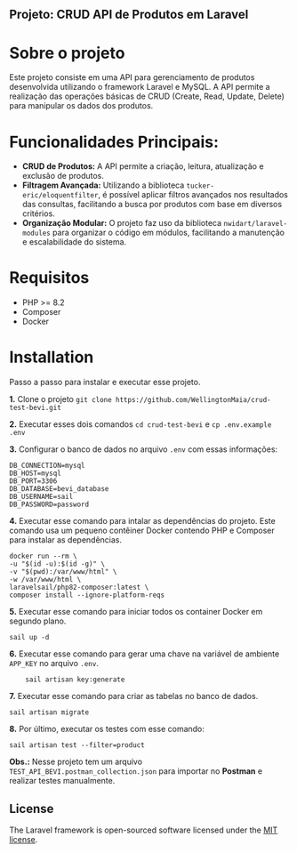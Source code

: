## Projeto: CRUD API de Produtos em Laravel

Sobre o projeto
=======================

Este projeto consiste em uma API para gerenciamento de produtos desenvolvida utilizando o framework Laravel e MySQL.
A API permite a realização das operações básicas de CRUD (Create, Read, Update, Delete) para manipular os dados dos produtos.

Funcionalidades Principais:
==========================
* **CRUD de Produtos:** A API permite a criação, leitura, atualização e exclusão de produtos.
* **Filtragem Avançada:** Utilizando a biblioteca `tucker-eric/eloquentfilter`, é possível aplicar filtros avançados nos resultados das consultas, facilitando a busca por produtos com base em diversos critérios.
* **Organização Modular:** O projeto faz uso da biblioteca `nwidart/laravel-modules` para organizar o código em módulos, facilitando a manutenção e escalabilidade do sistema.

Requisitos
============
* PHP >= 8.2
* Composer
* Docker

Installation
============
Passo a passo para instalar e executar esse projeto.

**1.** Clone o projeto `git clone https://github.com/WellingtonMaia/crud-test-bevi.git`

**2.** Executar esses dois comandos
`cd crud-test-bevi` e `cp .env.example .env`

**3.** Configurar o banco de dados no arquivo `.env` com essas informações:

    DB_CONNECTION=mysql
    DB_HOST=mysql
    DB_PORT=3306
    DB_DATABASE=bevi_database
    DB_USERNAME=sail
    DB_PASSWORD=password

**4.** Executar esse comando para intalar as dependências do projeto. Este comando usa um pequeno contêiner Docker contendo PHP e Composer para instalar as dependências.

    docker run --rm \
    -u "$(id -u):$(id -g)" \
    -v "$(pwd):/var/www/html" \
    -w /var/www/html \
    laravelsail/php82-composer:latest \
    composer install --ignore-platform-reqs

**5.** Executar esse comando para iniciar todos os container Docker em segundo plano.

    sail up -d

**6.** Executar esse comando para gerar uma chave na variável de ambiente `APP_KEY` no arquivo `.env`.

        sail artisan key:generate

**7.** Executar esse comando para criar as tabelas no banco de dados.

    sail artisan migrate

**8.** Por último, executar os testes com esse comando:

    sail artisan test --filter=product

**Obs.:** Nesse projeto tem um arquivo `TEST_API_BEVI.postman_collection.json` para importar no **Postman** e realizar testes manualmente.

## License

The Laravel framework is open-sourced software licensed under the [MIT license](https://opensource.org/licenses/MIT).
